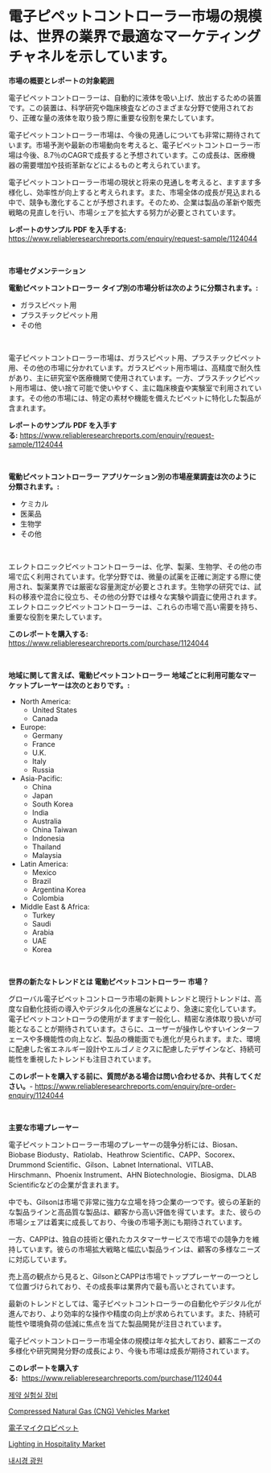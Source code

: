 <p><h1>電子ピペットコントローラー市場の規模は、世界の業界で最適なマーケティングチャネルを示しています。</h1></p><p><strong>市場の概要とレポートの対象範囲</strong></p>
<p><p>電子ピペットコントローラーは、自動的に液体を吸い上げ、放出するための装置です。この装置は、科学研究や臨床検査などのさまざまな分野で使用されており、正確な量の液体を取り扱う際に重要な役割を果たしています。</p><p>電子ピペットコントローラー市場は、今後の見通しについても非常に期待されています。市場予測や最新の市場動向を考えると、電子ピペットコントローラー市場は今後、8.7％のCAGRで成長すると予想されています。この成長は、医療機器の需要増加や技術革新などによるものと考えられています。</p><p>電子ピペットコントローラー市場の現状と将来の見通しを考えると、ますます多様化し、効率性が向上すると考えられます。また、市場全体の成長が見込まれる中で、競争も激化することが予想されます。そのため、企業は製品の革新や販売戦略の見直しを行い、市場シェアを拡大する努力が必要とされています。</p></p>
<p><strong>レポートのサンプル PDF を入手する:</strong> <a href="https://www.reliableresearchreports.com/enquiry/request-sample/1124044">https://www.reliableresearchreports.com/enquiry/request-sample/1124044</a></p>
<p>&nbsp;</p>
<p><strong>市場セグメンテーション</strong></p>
<p><strong>電動ピペットコントローラー タイプ別の市場分析は次のように分類されます。:</strong></p>
<p><ul><li>ガラスピペット用</li><li>プラスチックピペット用</li><li>その他</li></ul></p>
<p>&nbsp;</p>
<p><p>電子ピペットコントローラー市場は、ガラスピペット用、プラスチックピペット用、その他の市場に分かれています。ガラスピペット用市場は、高精度で耐久性があり、主に研究室や医療機関で使用されています。一方、プラスチックピペット用市場は、使い捨て可能で使いやすく、主に臨床検査や実験室で利用されています。その他の市場には、特定の素材や機能を備えたピペットに特化した製品が含まれます。</p></p>
<p><strong>レポートのサンプル PDF を入手する:</strong>&nbsp;<a href="https://www.reliableresearchreports.com/enquiry/request-sample/1124044">https://www.reliableresearchreports.com/enquiry/request-sample/1124044</a></p>
<p>&nbsp;</p>
<p><strong> 電動ピペットコントローラー アプリケーション別の市場産業調査は次のように分類されます。:</strong></p>
<p><ul><li>ケミカル</li><li>医薬品</li><li>生物学</li><li>その他</li></ul></p>
<p>&nbsp;</p>
<p><p>エレクトロニックピペットコントローラーは、化学、製薬、生物学、その他の市場で広く利用されています。化学分野では、微量の試薬を正確に測定する際に使用され、製薬業界では厳密な容量測定が必要とされます。生物学の研究では、試料の移液や混合に役立ち、その他の分野では様々な実験や調査に使用されます。エレクトロニックピペットコントローラーは、これらの市場で高い需要を持ち、重要な役割を果たしています。</p></p>
<p><strong>このレポートを購入する:</strong>&nbsp; <a href="https://www.reliableresearchreports.com/purchase/1124044">https://www.reliableresearchreports.com/purchase/1124044</a></p>
<p>&nbsp;</p>
<p><strong>地域に関して言えば、電動ピペットコントローラー 地域ごとに利用可能なマーケットプレーヤーは次のとおりです。:</strong></p>
<p><ul>
    <li>
        North America:
        <ul>
            <li>United States</li>
            <li>Canada</li>
        </ul>
    </li>
    <li>
        Europe:
        <ul>
            <li>Germany</li>
            <li>France</li>
            <li>U.K.</li>
            <li>Italy</li>
            <li>Russia</li>
        </ul>
    </li>
    <li>
        Asia-Pacific:
        <ul>
            <li>China</li>
            <li>Japan</li>
            <li>South Korea</li>
            <li>India</li>
            <li>Australia</li>
            <li>China Taiwan</li>
            <li>Indonesia</li>
            <li>Thailand</li>
            <li>Malaysia</li>
        </ul>
    </li>
    <li>
        Latin America:
        <ul>
            <li>Mexico</li>
            <li>Brazil</li>
            <li>Argentina Korea</li>
            <li>Colombia</li>
        </ul>
    </li>
    <li>
        Middle East & Africa:
        <ul>
            <li>Turkey</li>
            <li>Saudi</li>
            <li>Arabia</li>
            <li>UAE</li>
            <li>Korea</li>
        </ul>
    </li>
    </ul></p>
<p>&nbsp;</p>
<p><strong>世界の新たなトレンドとは 電動ピペットコントローラー 市場？</strong></p>
<p><p>グローバル電子ピペットコントローラ市場の新興トレンドと現行トレンドは、高度な自動化技術の導入やデジタル化の進展などにより、急速に変化しています。電子ピペットコントローラの使用がますます一般化し、精密な液体取り扱いが可能となることが期待されています。さらに、ユーザーが操作しやすいインターフェースや多機能性の向上など、製品の機能面でも進化が見られます。また、環境に配慮した省エネルギー設計やエルゴノミクスに配慮したデザインなど、持続可能性を重視したトレンドも注目されています。</p></p>
<p><strong>このレポートを購入する前に、質問がある場合は問い合わせるか、共有してください。</strong>- <a href="https://www.reliableresearchreports.com/enquiry/pre-order-enquiry/1124044">https://www.reliableresearchreports.com/enquiry/pre-order-enquiry/1124044</a></p>
<p>&nbsp;</p>
<p><strong>主要な市場プレーヤー</strong></p>
<p><p>電子ピペットコントローラー市場のプレーヤーの競争分析には、Biosan、Biobase Biodusty、Ratiolab、Heathrow Scientific、CAPP、Socorex、Drummond Scientific、Gilson、Labnet International、VITLAB、Hirschmann、Phoenix Instrument、AHN Biotechnologie、Biosigma、DLAB Scientificなどの企業が含まれます。 </p><p>中でも、Gilsonは市場で非常に強力な立場を持つ企業の一つです。彼らの革新的な製品ラインと高品質な製品は、顧客から高い評価を得ています。また、彼らの市場シェアは着実に成長しており、今後の市場予測にも期待されています。</p><p>一方、CAPPは、独自の技術と優れたカスタマーサービスで市場での競争力を維持しています。彼らの市場拡大戦略と幅広い製品ラインは、顧客の多様なニーズに対応しています。</p><p>売上高の観点から見ると、GilsonとCAPPは市場でトッププレーヤーの一つとして位置づけられており、その成長率は業界内で最も高いとされています。</p><p>最新のトレンドとしては、電子ピペットコントローラーの自動化やデジタル化が進んでおり、より効率的な操作や精度の向上が求められています。また、持続可能性や環境負荷の低減に焦点を当てた製品開発が注目されています。</p><p>電子ピペットコントローラー市場全体の規模は年々拡大しており、顧客ニーズの多様化や研究開発分野の成長により、今後も市場は成長が期待されています。</p></p>
<p><strong>このレポートを購入する:</strong>&nbsp;&nbsp;<a href="https://www.reliableresearchreports.com/purchase/1124044">https://www.reliableresearchreports.com/purchase/1124044</a></p>
<p><p><a href="https://github.com/idcefvhkdut6/Market-Research-Report-List-1/blob/main/9925101189762.md">제약 실험실 장비</a></p><p><a href="https://scarlet-rocket-c63.notion.site/Compressed-Natural-Gas-CNG-Vehicles-Market-Growth-Market-Trends-COVID-19-Impact-and-Forecasts-f-2894e3f95dc946d8b00ce956abce9db3">Compressed Natural Gas (CNG) Vehicles Market</a></p><p><a href="https://github.com/joaejkdzgyljvo6/Market-Research-Report-List-1/blob/main/5375192189888.md">電子マイクロピペット</a></p><p><a href="https://view.publitas.com/reportprime-1/lighting-in-hospitality-market-size-global-industry-overview-market-segmentation-and-forecast-2024-to-2031/">Lighting in Hospitality Market</a></p><p><a href="https://github.com/vsap75a286l/Market-Research-Report-List-1/blob/main/5810131189763.md">내시경 광원</a></p></p>